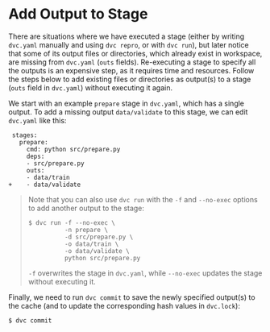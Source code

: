 # Add Output to Stage

There are situations where we have executed a stage (either by writing
`dvc.yaml` manually and using `dvc repro`, or with `dvc run`), but later notice
that some of its output files or directories, which already exist in workspace, are missing from `dvc.yaml` (`outs` fields).
Re-executing a stage to specify all the <abbr>outputs</abbr> is
an expensive step, as it requires time and resources. Follow the steps below to
add existing files or directories as output(s) to a stage (`outs` field in
`dvc.yaml`) without executing it again.

We start with an example `prepare` stage in `dvc.yaml`, which has a single
output. To add a missing output `data/validate` to this stage, we can edit
`dvc.yaml` like this:

```git
 stages:
   prepare:
     cmd: python src/prepare.py
     deps:
     - src/prepare.py
     outs:
     - data/train
+    - data/validate
```

> Note that you can also use `dvc run` with the `-f` and `--no-exec` options to
> add another output to the stage:
>
> ```dvc
> $ dvc run -f --no-exec \
>           -n prepare \
>           -d src/prepare.py \
>           -o data/train \
>           -o data/validate \
>           python src/prepare.py
> ```
>
> `-f` overwrites the stage in `dvc.yaml`, while `--no-exec` updates the stage
> without executing it.

Finally, we need to run `dvc commit` to save the newly specified output(s) to
the <abbr>cache</abbr> (and to update the corresponding hash values in
`dvc.lock`):

```dvc
$ dvc commit
```
